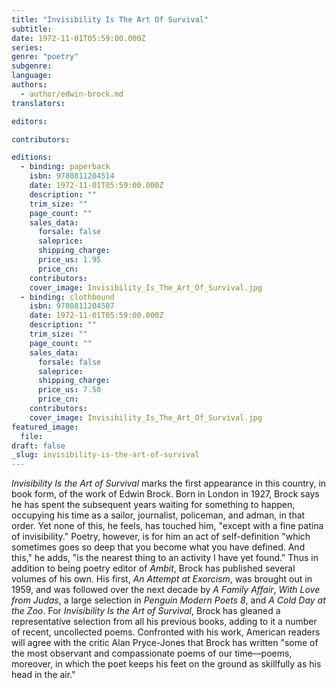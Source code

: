 ```yaml
---
title: "Invisibility Is The Art Of Survival"
subtitle:
date: 1972-11-01T05:59:00.000Z
series:
genre: "poetry"
subgenre:
language:
authors:
  - author/edwin-brock.md
translators:

editors:

contributors:

editions:
  - binding: paperback
    isbn: 9780811204514
    date: 1972-11-01T05:59:00.000Z
    description: ""
    trim_size: ""
    page_count: ""
    sales_data:
      forsale: false
      saleprice:
      shipping_charge:
      price_us: 1.95
      price_cn:
    contributors:
    cover_image: Invisibility_Is_The_Art_Of_Survival.jpg
  - binding: clothbound
    isbn: 9780811204507
    date: 1972-11-01T05:59:00.000Z
    description: ""
    trim_size: ""
    page_count: ""
    sales_data:
      forsale: false
      saleprice:
      shipping_charge:
      price_us: 7.50
      price_cn:
    contributors:
    cover_image: Invisibility_Is_The_Art_Of_Survival.jpg
featured_image:
  file:
draft: false
_slug: invisibility-is-the-art-of-survival
---
```


_Invisibility Is the Art of Survival_ marks the first appearance in this country, in book form, of the work of Edwin Brock. Born in London in 1927, Brock says he has spent the subsequent years waiting for something to happen, occupying his time as a sailor, journalist, policeman, and adman, in that order. Yet none of this, he feels, has touched him, "except with a fine patina of invisibility." Poetry, however, is for him an act of self-definition "which sometimes goes so deep that you become what you have defined. And this," he adds, "is the nearest thing to an activity I have yet found." Thus in addition to being poetry editor of _Ambit_, Brock has published several volumes of his own. His first, _An Attempt at Exorcism_, was brought out in 1959, and was followed over the next decade by _A Family Affair_, _With Love from Judas_, a large selection in _Penguin Modern Poets 8_, and _A Cold Day at the Zoo_. For _Invisibility Is the Art of Survival_, Brock has gleaned a representative selection from all his previous books, adding to it a number of recent, uncollected poems. Confronted with his work, American readers will agree with the critic Alan Pryce-Jones that Brock has written "some of the most observant and compassionate poems of our time––poems, moreover, in which the poet keeps his feet on the ground as skillfully as his head in the air."

